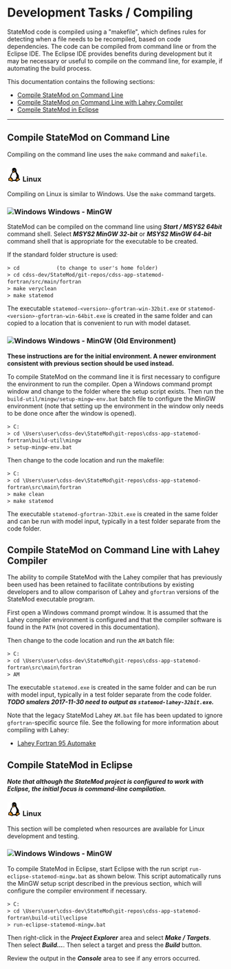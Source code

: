 # Development Tasks / Compiling #

StateMod code is compiled using a "makefile", which defines rules for detecting when a file needs to be recompiled,
based on code dependencies.
The code can be compiled from command line or from the Eclipse IDE.
The Eclipse IDE provides benefits during development but it may be necessary or useful to compile on the command line,
for example, if automating the build process.

This documentation contains the following sections:

* [Compile StateMod on Command Line](#compile-statemod-on-command-line)
* [Compile StateMod on Command Line with Lahey Compiler](#compile-statemod-on-command-line-with-lahey-compiler)
* [Compile StateMod in Eclipse](#compile-statemod-in-eclipse)

----------------------

## Compile StateMod on Command Line ##

Compiling on the command line uses the `make` command and `makefile`.

### ![Linux](../images/linux-32.png) Linux ###

Compiling on Linux is similar to Windows.  Use the `make` command targets.

### ![Windows](../images/windows-32.ico) Windows - MinGW ###

StateMod can be compiled on the command line using ***Start / MSYS2 64bit*** command shell.
Select ***MSYS2 MinGW 32-bit*** or ***MSYS2 MinGW 64-bit*** command shell that
is appropriate for the executable to be created.

If the standard folder structure is used:

```
> cd            (to change to user's home folder)
> cd cdss-dev/StateMod/git-repos/cdss-app-statemod-fortran/src/main/fortran
> make veryclean
> make statemod
```

The executable `statemod-<version>-gfortran-win-32bit.exe` or
`statemod-<version>-gfortran-win-64bit.exe`
is created in the same folder and can copied to a location that is
convenient to run with model dataset.

### ![Windows](../images/windows-32.ico) Windows - MinGW (Old Environment) ###

**These instructions are for the initial environment.  A newer environment consistent with previous section should be used instead.**

To compile StateMod on the command line it is first necessary to configure the environment to run the compiler.
Open a Windows command prompt window and change to the folder where the setup script exists.
Then run the `build-util/mingw/setup-mingw-env.bat` batch file to configure the MinGW environment (note that setting up the environment in the window only needs
to be done once after the window is opened).

```
> C:
> cd \Users\user\cdss-dev\StateMod\git-repos\cdss-app-statemod-fortran\build-util\mingw
> setup-mingw-env.bat
```

Then change to the code location and run the makefile:

```
> C:
> cd \Users\user\cdss-dev\StateMod\git-repos\cdss-app-statemod-fortran\src\main\fortran
> make clean
> make statemod
```

The executable `statemod-gfortran-32bit.exe` is created in the same folder and can be run with model input,
typically in a test folder separate from the code folder.

## Compile StateMod on Command Line with Lahey Compiler ##

The ability to compile StateMod with the Lahey compiler that has previously been used
has been retained to facilitate contributions by existing developers
and to allow comparison of Lahey and `gfortran` versions of the StateMod executable program.

First open a Windows command prompt window.
It is assumed that the Lahey compiler environment is configured and that the compiler software
is found in the `PATH` (not covered in this documentation).

Then change to the code location and run the `AM` batch file:

```
> C:
> cd \Users\user\cdss-dev\StateMod\git-repos\cdss-app-statemod-fortran\src\main\fortran
> AM
```

The executable `statemod.exe` is created in the same folder and can be run with model input,
typically in a test folder separate from the code folder.
***TODO smalers 2017-11-30 need to output as `statemod-lahey-32bit.exe`.***

Note that the legacy StateMod Lahey `AM.bat` file has been updated to ignore
`gfortran`-specific source file.  See the following for more information about compiling with Lahey:

* [Lahey Fortran 95 Automake](http://www.lahey.com/docs/lfenthelp/F95UGMUAUTOMAKE.htm)

## Compile StateMod in Eclipse ##

***Note that although the StateMod project is configured to work with Eclipse,
the initial focus is command-line compilation.***

### ![Linux](../images/linux-32.png) Linux ###

This section will be completed when resources are available for Linux development and testing.

### ![Windows](../images/windows-32.ico) Windows - MinGW ###

To compile StateMod in Eclipse, start Eclipse with the run script `run-eclipse-statemod-mingw.bat` as shown below.
This script automatically runs the MinGW setup script described in the previous section,
which will configure the compiler environment if necessary.


```
> C:
> cd \Users\user\cdss-dev\StateMod\git-repos\cdss-app-statemod-fortran\build-util\eclipse
> run-eclipse-statemod-mingw.bat
```

Then right-click in the ***Project Explorer*** area and select ***Make / Targets***.  Then select ***Build...***.  Then select a target and press the ***Build*** button.

Review the output in the ***Console*** area to see if any errors occurred.
